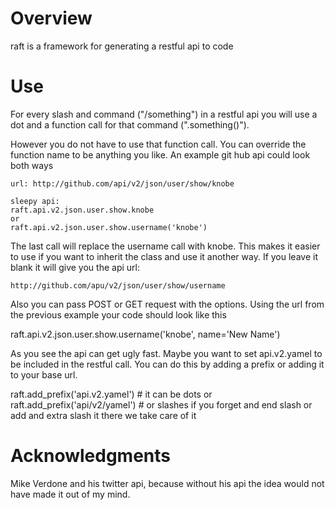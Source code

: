 Overview
========
  raft is a framework for generating a restful api to code 

Use
===
  
  For every slash and command ("/something") in a restful api you will use a
  dot and a function call for that command (".something()").
 
  However you do not have to use that function call. You can override the function
  name to be anything you like.  An example git hub api could look both ways
 
    url: http://github.com/api/v2/json/user/show/knobe
   
    sleepy api: 
    raft.api.v2.json.user.show.knobe
    or
    raft.api.v2.json.user.show.username('knobe')
   
 
  The last call will replace the username call with knobe.  This makes it easier to use
  if you want to inherit the class and use it another way.  If you leave it blank it will
  give you the api url:
 
    http://github.com/apu/v2/json/user/show/username
 
 
 Also you can pass POST or GET request with the options. Using the url from
 the previous example your code should look like this
 
   raft.api.v2.json.user.show.username('knobe', name='New Name')
 
 As you see the api can get ugly fast. Maybe you want to set api.v2.yamel
 to be included in the restful call.  You can do this by adding a prefix
 or adding it to your base url.
 
   raft.add_prefix('api.v2.yamel') # it can be dots
   or
   raft.add_prefix('api/v2/yamel') # or slashes if you forget and end slash or add and extra slash it there we take care of it
 
Acknowledgments
===============
  Mike Verdone and his twitter api, because without his api
  the idea would not have made it out of my mind. 

